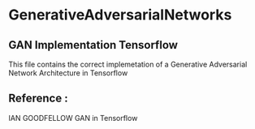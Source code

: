 # GenerativeAdversarialNetworks



## GAN Implementation Tensorflow
This file contains the correct implemetation of a Generative Adversarial Network Architecture in Tensorflow

##


## 




## Reference :
IAN GOODFELLOW
GAN in Tensorflow
